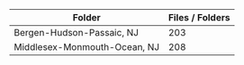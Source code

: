 | Folder                       |   Files / Folders |
|------------------------------|-------------------|
| Bergen-Hudson-Passaic, NJ    |               203 |
| Middlesex-Monmouth-Ocean, NJ |               208 |